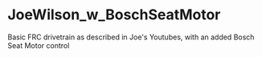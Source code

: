 # JoeWilson_w_BoschSeatMotor
Basic FRC drivetrain as described in Joe's Youtubes, with an added Bosch Seat Motor control
